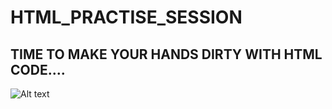 # HTML_PRACTISE_SESSION

## TIME TO MAKE YOUR HANDS DIRTY WITH HTML CODE....

![Alt text](file:///E:/MyRepositories/HTML/Pictures/html5.jpg)
